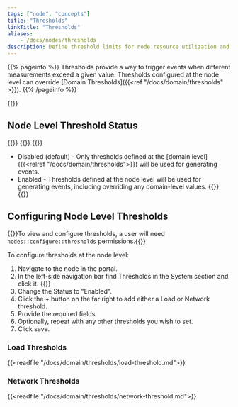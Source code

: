 ```yaml
---
tags: ["node", "concepts"]
title: "Thresholds"
linkTitle: "Thresholds"
aliases: 
    - /docs/nodes/thresholds
description: Define threshold limits for node resource utilization and trigger events
---
```


{{% pageinfo %}}
Thresholds provide a way to trigger events when different measurements exceed a given value. Thresholds configured at the node level can override [Domain Thresholds]({{<ref "/docs/domain/thresholds" >}}).
{{% /pageinfo %}}

{{<tgimg src="node-thresholds.png" width="80%" caption="Example Thresholds page on a node">}}

## Node Level Threshold Status
{{<tgimg src="node-threshold-status.png" width="40%">}}
{{<fields>}}
{{<field Status>}}
- Disabled (default) - Only thresholds defined at the [domain level]({{<relref "/docs/domain/thresholds">}}) will be used for generating events.
- Enabled - Thresholds defined at the node level will be used for generating events, including overriding any domain-level values.
{{</field>}}
{{</fields>}}

## Configuring Node Level Thresholds

{{<alert>}}To view and configure thresholds, a user will need `nodes::configure::thresholds` permissions.{{</alert>}}

To configure thresholds at the node level:
1. Navigate to the node in the portal.
1. In the left-side navigation bar find Thresholds in the System section and click it. {{<tgimg src="system-threshold.png" width= "40%" alt="System > Thresholds">}}
1. Change the Status to "Enabled". 
1. Click the + button on the far right to add either a Load or Network threshold. 
1. Provide the required fields. 
1. Optionally, repeat with any other thresholds you wish to set.
1. Click save.



### Load Thresholds

{{<readfile "/docs/domain/thresholds/load-threshold.md">}}
### Network Thresholds

{{<readfile "/docs/domain/thresholds/network-threshold.md">}}

